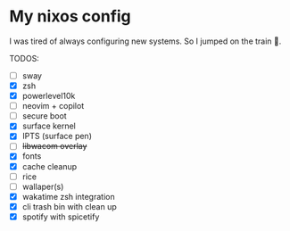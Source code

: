 # My nixos config

I was tired of always configuring new systems.
So I jumped on the train :train:.
 
TODOS:
- [ ] sway
- [x] zsh
- [x] powerlevel10k
- [ ] neovim + copilot
- [ ] secure boot
- [x] surface kernel
- [x] IPTS (surface pen)
- [ ] ~~libwacom overlay~~
- [x] fonts
- [x] cache cleanup
- [ ] rice
- [ ] wallaper(s)
- [x] wakatime zsh integration
- [x] cli trash bin with clean up
- [x] spotify with spicetify
